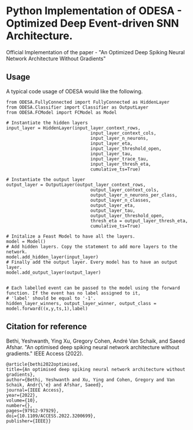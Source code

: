 # Python Implementation of ODESA - Optimized Deep Event-driven SNN Architecture.

Official Implementation of the paper - "An Optimized Deep Spiking Neural Network Architecture Without Gradients"

## Usage

A typical code usage of ODESA would like the following. 

```
from ODESA.FullyConnected import FullyConnected as HiddenLayer
from ODESA.Classifier import Classifier as OutputLayer
from ODESA.FCModel import FCModel as Model

# Instantiate the hidden layers
input_layer = HiddenLayer(input_layer_context_rows, 
                                input_layer_context_cols,
                                input_layer_n_neurons,
                                input_layer_eta,
                                input_layer_threshold_open,
                                input_layer_tau,
                                input_layer_trace_tau,
                                input_layer_thresh_eta,
                                cumulative_ts=True)

# Instantiate the output layer
output_layer = OutputLayer(output_layer_context_rows,
                                output_layer_context_cols,
                                output_layer_n_neurons_per_class,
                                output_layer_n_classes,
                                output_layer_eta,
                                output_layer_tau,
                                output_layer_threshold_open,
                                thresh_eta = output_layer_thresh_eta,
                                cumulative_ts=True)

# Initalize a Feast Model to have all the layers. 
model = Model()
# Add hidden layers. Copy the statement to add more layers to the network.  
model.add_hidden_layer(input_layer)
# Finally add the output layer. Every model has to have an output layer. 
model.add_output_layer(output_layer)


# Each labelled event can be passed to the model using the forward function. If the event has no label assigned to it,
# 'label' should be equal to '-1'.
hidden_layer_winners, output_layer_winner, output_class = model.forward((x,y,ts,1),label)

```

## Citation for reference
Bethi, Yeshwanth, Ying Xu, Gregory Cohen, André Van Schaik, and Saeed Afshar. "An optimised deep spiking neural network architecture without gradients." IEEE Access (2022).
```
@article{bethi2022optimised,
title={An optimised deep spiking neural network architecture without gradients},
author={Bethi, Yeshwanth and Xu, Ying and Cohen, Gregory and Van Schaik, Andr{\'e} and Afshar, Saeed},
journal={IEEE Access},
year={2022},
volume={10},
number={},
pages={97912-97929},
doi={10.1109/ACCESS.2022.3200699},
publisher={IEEE}}
```
